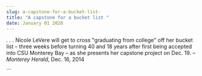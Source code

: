 ```yaml
---
slug: a-capstone-for-a-bucket-list-
title: "A capstone for a bucket list "
date: January 01 2020
---
```


 
<p>
  . . . Nicole LeVere will get to cross "graduating from college" off her bucket
  list – three weeks before turning 40 and 18 years after first being accepted
  into CSU Monterey Bay – as she presents her capstone project on Dec. 19. –
  <em>Monterey Herald</em>, Dec. 16, 2014
</p>
```
